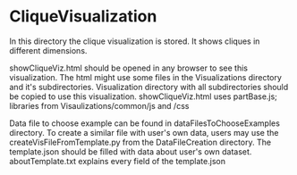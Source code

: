 # CliqueVisualization
In this directory the clique visualization is stored.
It shows cliques in different dimensions.

showCliqueViz.html should be opened in any browser to see this visualization. The html might use some files in the Visualizations directory and it's subdirectories.
Visualization directory with all subdirectories should be copied to use this visualization.
showCliqueViz.html uses partBase.js; libraries from Visaulizations/common/js and /css

Data file to choose example can be found in dataFilesToChooseExamples directory.
To create a similar file with user's own data, users may use the createVisFileFromTemplate.py from the DataFileCreation directory.
The template.json should be filled with data about user's own dataset.
aboutTemplate.txt explains every field of the template.json
